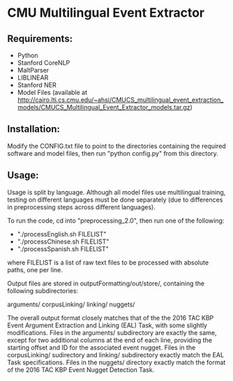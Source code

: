 CMU Multilingual Event Extractor
===============================

Requirements:
-------------
- Python
- Stanford CoreNLP
- MaltParser
- LIBLINEAR
- Stanford NER
- Model Files (available at http://cairo.lti.cs.cmu.edu/~ahsi/CMUCS_multilingual_event_extraction_models/CMUCS_Multilingual_Event_Extractor_models.tar.gz)

Installation:
-------------
Modify the CONFIG.txt file to point to the directories containing the required software and model files, then run "python config.py" from this directory.

Usage:
------
Usage is split by language.  Although all model files use multilingual training, testing on different languages must be done separately (due to differences in preprocessing steps across different languages).

To run the code, cd into "preprocessing_2.0", then run one of the following:

- "./processEnglish.sh FILELIST"
- "./processChinese.sh FILELIST"
- "./processSpanish.sh FILELIST"

where FILELIST is a list of raw text files to be processed with absolute paths, one per line.

Output files are stored in outputFormatting/out/store/, containing the following subdirectories:

arguments/
corpusLinking/
linking/
nuggets/

The overall output format closely matches that of the the 2016 TAC KBP Event Argument Extraction and Linking (EAL) Task, with some slightly modifications.  Files in the arguments/ subdirectory are exactly the same, except for two additional columns at the end of each line, providing the starting offset and ID for the associated event nugget. Files in the corpusLinking/ sudirectory and linking/ subdirectory exactly match the EAL Task specifications.  Files in the nuggets/ directory exactly match the format of the 2016 TAC KBP Event Nugget Detection Task.
